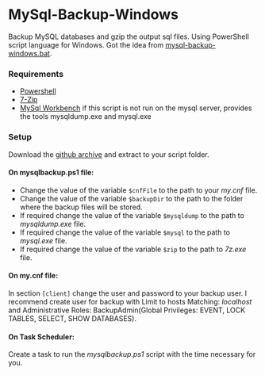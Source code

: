 # MySql-Backup-Windows
Backup MySQL databases and gzip the output sql files. Using PowerShell script language for Windows. Got the idea from [mysql-backup-windows.bat](https://gist.github.com/sindresorhus/869240).

### Requirements
* [Powershell](http://support.microsoft.com/kb/968929)
* [7-Zip](http://www.7-zip.org/)
* [MySql Workbench](https://www.mysql.com/products/workbench/) if this script is not run on the mysql server, provides the tools mysqldump.exe and mysql.exe

### Setup
Download the [github archive](https://github.com/pcdiks/MySql-Backup-Windows/archive/master.zip) and extract to your script folder.

#### On mysqlbackup.ps1 file:
* Change the value of the variable `$cnfFile` to the path to your *my.cnf* file.
* Change the value of the variable `$backupDir` to the path to the folder where the backup files will be stored.
* If required change the value of the variable `$mysqldump` to the path to *mysqldump.exe* file.
* If required change the value of the variable `$mysql` to the path to *mysql.exe* file.
* If required change the value of the variable `$zip` to the path to *7z.exe* file.

#### On my.cnf file:
In section `[client]` change the user and password to your backup user. I recommend create user for backup with Limit to hosts Matching: *localhost* and Administrative Roles: BackupAdmin(Global Privileges: EVENT, LOCK TABLES, SELECT, SHOW DATABASES).

#### On Task Scheduler:
Сreate a task to run the *mysqlbackup.ps1* script with the time necessary for you.

